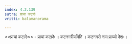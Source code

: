 ```yaml
---
index: 4.2.139
sutra: प्राचां कटादेः
vritti: balamanorama

---
```

<<प्राचां कटादेः>> - प्राचां कटादेः । कटनगरीयमिति । कटनगरो नाम प्राच्यो देशः । 